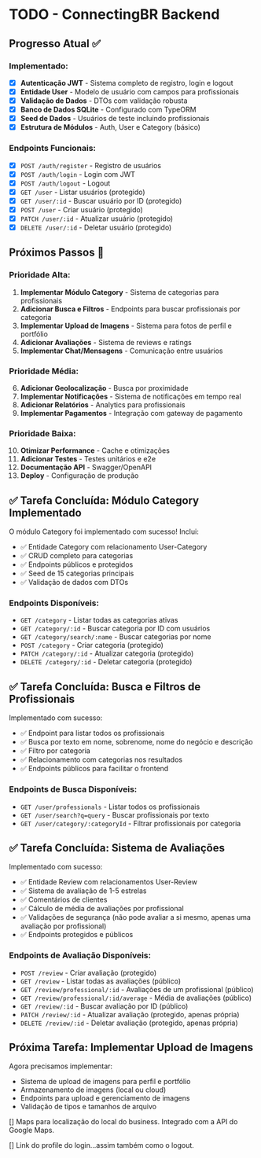 # TODO - ConnectingBR Backend

## Progresso Atual ✅

### Implementado:
- [x] **Autenticação JWT** - Sistema completo de registro, login e logout
- [x] **Entidade User** - Modelo de usuário com campos para profissionais
- [x] **Validação de Dados** - DTOs com validação robusta
- [x] **Banco de Dados SQLite** - Configurado com TypeORM
- [x] **Seed de Dados** - Usuários de teste incluindo profissionais
- [x] **Estrutura de Módulos** - Auth, User e Category (básico)

### Endpoints Funcionais:
- [x] `POST /auth/register` - Registro de usuários
- [x] `POST /auth/login` - Login com JWT
- [x] `POST /auth/logout` - Logout
- [x] `GET /user` - Listar usuários (protegido)
- [x] `GET /user/:id` - Buscar usuário por ID (protegido)
- [x] `POST /user` - Criar usuário (protegido)
- [x] `PATCH /user/:id` - Atualizar usuário (protegido)
- [x] `DELETE /user/:id` - Deletar usuário (protegido)

## Próximos Passos 🚀

### Prioridade Alta:
1. **Implementar Módulo Category** - Sistema de categorias para profissionais
2. **Adicionar Busca e Filtros** - Endpoints para buscar profissionais por categoria
3. **Implementar Upload de Imagens** - Sistema para fotos de perfil e portfólio
4. **Adicionar Avaliações** - Sistema de reviews e ratings
5. **Implementar Chat/Mensagens** - Comunicação entre usuários

### Prioridade Média:
6. **Adicionar Geolocalização** - Busca por proximidade
7. **Implementar Notificações** - Sistema de notificações em tempo real
8. **Adicionar Relatórios** - Analytics para profissionais
9. **Implementar Pagamentos** - Integração com gateway de pagamento

### Prioridade Baixa:
10. **Otimizar Performance** - Cache e otimizações
11. **Adicionar Testes** - Testes unitários e e2e
12. **Documentação API** - Swagger/OpenAPI
13. **Deploy** - Configuração de produção

## ✅ Tarefa Concluída: Módulo Category Implementado

O módulo Category foi implementado com sucesso! Inclui:
- ✅ Entidade Category com relacionamento User-Category
- ✅ CRUD completo para categorias
- ✅ Endpoints públicos e protegidos
- ✅ Seed de 15 categorias principais
- ✅ Validação de dados com DTOs

### Endpoints Disponíveis:
- `GET /category` - Listar todas as categorias ativas
- `GET /category/:id` - Buscar categoria por ID com usuários
- `GET /category/search/:name` - Buscar categorias por nome
- `POST /category` - Criar categoria (protegido)
- `PATCH /category/:id` - Atualizar categoria (protegido)
- `DELETE /category/:id` - Deletar categoria (protegido)

## ✅ Tarefa Concluída: Busca e Filtros de Profissionais

Implementado com sucesso:
- ✅ Endpoint para listar todos os profissionais
- ✅ Busca por texto em nome, sobrenome, nome do negócio e descrição
- ✅ Filtro por categoria
- ✅ Relacionamento com categorias nos resultados
- ✅ Endpoints públicos para facilitar o frontend

### Endpoints de Busca Disponíveis:
- `GET /user/professionals` - Listar todos os profissionais
- `GET /user/search?q=query` - Buscar profissionais por texto
- `GET /user/category/:categoryId` - Filtrar profissionais por categoria

## ✅ Tarefa Concluída: Sistema de Avaliações

Implementado com sucesso:
- ✅ Entidade Review com relacionamentos User-Review
- ✅ Sistema de avaliação de 1-5 estrelas
- ✅ Comentários de clientes
- ✅ Cálculo de média de avaliações por profissional
- ✅ Validações de segurança (não pode avaliar a si mesmo, apenas uma avaliação por profissional)
- ✅ Endpoints protegidos e públicos

### Endpoints de Avaliação Disponíveis:
- `POST /review` - Criar avaliação (protegido)
- `GET /review` - Listar todas as avaliações (público)
- `GET /review/professional/:id` - Avaliações de um profissional (público)
- `GET /review/professional/:id/average` - Média de avaliações (público)
- `GET /review/:id` - Buscar avaliação por ID (público)
- `PATCH /review/:id` - Atualizar avaliação (protegido, apenas própria)
- `DELETE /review/:id` - Deletar avaliação (protegido, apenas própria)

## Próxima Tarefa: Implementar Upload de Imagens

Agora precisamos implementar:
- Sistema de upload de imagens para perfil e portfólio
- Armazenamento de imagens (local ou cloud)
- Endpoints para upload e gerenciamento de imagens
- Validação de tipos e tamanhos de arquivo 


[] Maps para localização do local do business. Integrado com a API do Google Maps.

[] Link do profile do login...assim também como o logout.


